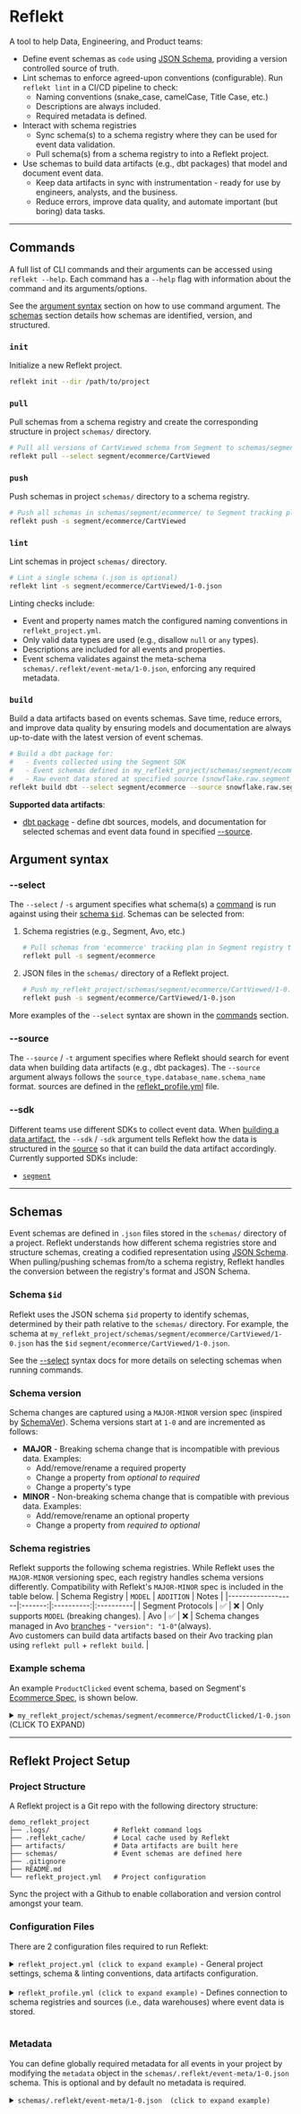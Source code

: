 <!--
SPDX-FileCopyrightText: 2022 Gregory Clunies <greg@reflekt-ci.com>

SPDX-License-Identifier: Apache-2.0
-->

# Reflekt

A tool to help Data, Engineering, and Product teams:
- Define event schemas as `code` using [JSON Schema](https://json-schema.org/), providing a version controlled source of truth.
- Lint schemas to enforce agreed-upon conventions (configurable). Run `reflekt lint` in a CI/CD pipeline to check:
    - Naming conventions (snake_case, camelCase, Title Case, etc.)
    - Descriptions are always included.
    - Required metadata is defined.
- Interact with schema registries
  - Sync schema(s) to a schema registry where they can be used for event data validation.
  - Pull schema(s) from a schema registry to into a Reflekt project.
- Use schemas to build data artifacts (e.g., dbt packages) that model and document event data.
  - Keep data artifacts in sync with instrumentation - ready for use by engineers, analysts, and the business.
  - Reduce errors, improve data quality, and automate important (but boring) data tasks.

---

## Commands
A full list of CLI commands and their arguments can be accessed using `reflekt --help`. Each command has a `--help` flag with information about the command and its arguments/options.

See the [argument syntax](#argument-syntax) section on how to use command argument. The [schemas](artifacts/dbt/reflekt_demo/dbt_project.yml) section details how schemas are identified, version, and structured.

### `init`
Initialize a new Reflekt project.
```bash
reflekt init --dir /path/to/project
```

### `pull`
Pull schemas from a schema registry and create the corresponding structure in project `schemas/` directory.
```bash
# Pull all versions of CartViewed schema from Segment to schemas/segment/ecommerce/CartViewed/
reflekt pull --select segment/ecommerce/CartViewed
```

### `push`
Push schemas in project `schemas/` directory to a schema registry.
```bash
# Push all schemas in schemas/segment/ecommerce/ to Segment tracking plan 'ecommerce'
reflekt push -s segment/ecommerce/CartViewed
```

### `lint`
Lint schemas in project `schemas/` directory.
```bash
# Lint a single schema (.json is optional)
reflekt lint -s segment/ecommerce/CartViewed/1-0.json
```
Linting checks include:
- Event and property names match the configured naming conventions in `reflekt_project.yml`.
- Only valid data types are used (e.g., disallow `null` or `any` types).
- Descriptions are included for all events and properties.
- Event schema validates against the meta-schema `schemas/.reflekt/event-meta/1-0.json`, enforcing any required metadata.

### `build`
Build a data artifacts based on events schemas. Save time, reduce errors, and improve data quality by ensuring models and documentation are always up-to-date with the latest version of event schemas.

```bash
# Build a dbt package for:
#   - Events collected using the Segment SDK
#   - Event schemas defined in my_reflekt_project/schemas/segment/ecommerce/
#   - Raw event data stored at specified source (snowflake.raw.segment_prod)
reflekt build dbt --select segment/ecommerce --source snowflake.raw.segment_prod --sdk segment
```

**Supported data artifacts**:
- [dbt package](https://docs.getdbt.com/docs/build/packages) - define dbt sources, models, and documentation for selected schemas and event data found in specified [--source](#sources).


## Argument syntax

### --select
The `--select` / `-s` argument specifies what schema(s) a [command](#commands) is run against using their [schema `$id`](#schema-id). Schemas can be selected from:
1. Schema registries (e.g., Segment, Avo, etc.)
   ```bash
   # Pull schemas from 'ecommerce' tracking plan in Segment registry to my_reflekt_project/schemas/segment/ecommerce/
   reflekt pull -s segment/ecommerce
   ```

2. JSON files in the `schemas/` directory of a Reflekt project.
   ```bash
   # Push my_reflekt_project/schemas/segment/ecommerce/CartViewed/1-0.json to 'ecommerce' tracking plan in Segment registry
   reflekt push -s segment/ecommerce/CartViewed/1-0.json
   ```

More examples of the `--select` syntax are shown in the [commands](#commands) section.

### --source
The `--source` / `-t` argument specifies where Reflekt should search for event data when building data artifacts (e.g., dbt packages). The `--source` argument always follows the `source_type.database_name.schema_name` format. sources are defined in the [reflekt_profile.yml](#reflekt_profileyml) file.

### --sdk
Different teams use different SDKs to collect event data. When [building a data artifact](#build), the `--sdk` / `-sdk` argument tells Reflekt how the data is structured in the [source](#--source) so that it can build the data artifact accordingly. Currently supported SDKs include:
- [`segment`](https://segment.com/)

---

## Schemas
Event schemas are defined in `.json` files stored in the `schemas/` directory of a project. Reflekt understands how different schema registries store and structure schemas, creating a codified representation using [JSON Schema](https://json-schema.org/). When pulling/pushing schemas from/to a schema registry, Reflekt handles the conversion between the registry's format and JSON Schema.

### Schema `$id`
Reflekt uses the JSON schema `$id` property to identify schemas, determined by their path relative to the `schemas/` directory. For example, the schema at `my_reflekt_project/schemas/segment/ecommerce/CartViewed/1-0.json` has the `$id` `segment/ecommerce/CartViewed/1-0.json`.

See the [--select](#--select) syntax docs for more details on selecting schemas when running commands.

### Schema version
Schema changes are captured using a `MAJOR-MINOR` version spec (inspired by [SchemaVer](https://docs.snowplow.io/docs/pipeline-components-and-applications/iglu/common-architecture/schemaver/)). Schema versions start at `1-0` and are incremented as follows:

- **MAJOR** - Breaking schema change that is incompatible with previous data. Examples:
  - Add/remove/rename a required property
  - Change a property from *optional to required*
  - Change a property's type
- **MINOR** - Non-breaking schema change that is compatible with previous data. Examples:
  - Add/remove/rename an optional property
  - Change a property from *required to optional*

### Schema registries
Reflekt supports the following schema registries. While Reflekt uses the `MAJOR-MINOR` versioning spec, each registry handles schema versions differently. Compatibility with Reflekt's `MAJOR-MINOR` spec is included in the table below.
| Schema Registry   | `MODEL` | `ADDITION` | Notes     |
|-------------------|:-------:|:----------:|:----------|
| Segment Protocols |    ✅    |      ❌    | Only supports `MODEL` (breaking changes).
| Avo               |    ✅    |      ❌    | Schema changes managed in Avo [branches](https://www.avo.app/docs/workspace/branches) - `"version": "1-0"`(always).<br> Avo customers can build data artifacts based on their Avo tracking plan using `reflekt pull` + `reflekt build`. |

### Example schema
An example `ProductClicked` event schema, based on Segment's [Ecommerce Spec](https://segment.com/docs/connections/spec/ecommerce/v2/#product-clicked), is shown below.

<details>
<summary><code>my_reflekt_project/schemas/segment/ecommerce/ProductClicked/1-0.json</code> (CLICK TO EXPAND) </summary>
<br>

```json
{
  "$id": "segment/ecommerce/ProductClicked/1-0.json",
  "$schema": "http://json-schema.org/draft-07/schema#",
  "self": {
      "vendor": "com.company_name",
      "name": "ProductClicked",
      "format": "jsonschema",
      "version": "1-0"
  },
  "metadata": {
      "code_owner": "engineering/ecommerce-squad",
      "product_owner": "product_manager_name@company_name.com",
  },
  "type": "object",
  "properties": {
      "product_id": {
          "type": "string",
          "description": "Database id of the product being viewed"
      },
      "sku": {
          "type": "string",
          "description": "Sku of the product being viewed"
      },
      "category": {
          "type": "string",
          "description": "Category of the product being viewed"
      },
      "name": {
          "type": "string",
          "description": "Name of the product being viewed"
      },
      "brand": {
          "type": "string",
          "description": "Brand of the product being viewed"
      },
      "variant": {
          "type": "string",
          "description": "Variant of the product being viewed"
      },
      "price": {
          "type": "number",
          "description": "Price of the product ($) being viewed"
      },
      "quantity": {
          "type": "integer",
          "description": "Quantity of the product being viewed"
      },
      "coupon": {
          "type": "string",
          "description": "Coupon code associated with a product (for example, MAY_DEALS_3)"
      },
      "position": {
          "type": "integer",
          "description": "Position in the product list (ex. 3)"
      },
      "url": {
          "type": "string",
          "description": "URL of the product being viewed"
      },
      "image_url": {
          "type": "string",
          "description": "URL of the product image being viewed"
      },
  },
  "required": [],
  "additionalProperties": false,
  "metrics": {
      "dimensions": [],
      "measures": []
  }
}
```

</details>

---

## Reflekt Project Setup

### Project Structure
A Reflekt project is a Git repo with the following directory structure:
```
demo_reflekt_project
├── .logs/                # Reflekt command logs
├── .reflekt_cache/       # Local cache used by Reflekt
├── artifacts/            # Data artifacts are built here
├── schemas/              # Event schemas are defined here
├── .gitignore
├── README.md
└── reflekt_project.yml   # Project configuration
```
Sync the project with a Github to enable collaboration and version control amongst your team.

### Configuration Files
There are 2 configuration files required to run Reflekt:

<details>
<summary><code>reflekt_project.yml (click to expand example)</code> - General project settings, schema & linting conventions, data artifacts configuration. </summary>
<br>

```yaml
# Example reflekt_project.yml
# GENERAL CONFIG ----------------------------------------------------------------------
version: 1.0

name: reflekt_demo               # Project name
vendor: com.company_name         # Default vendor for schemas in reflekt project
default_profile: dev_reflekt     # Default profile to use from reflekt_profiles.yml
# profiles_path: optional/path/to/reflekt_profiles.yml  # Optional, defaults to ~/.reflekt/reflekt_profiles.yml

# SCHEMAS CONFIG ----------------------------------------------------------------------
schemas:                        # Define schema conventions
  conventions:
    event:
      casing: title             # title | snake | camel | any
      capitalize_camel: true    # Only used if 'casing: camel'
      numbers: false            # Allow numbers in event names
      reserved: []              # Reserved event names
    property:
      casing: snake             # title | snake | camel | any
      capitalize_camel: true    # Only used if 'casing: camel'
      numbers: false            # Allow numbers in property names
      reserved: []              # Reserved property names
    data_types: [               # Allowed data types
        string, integer, number, boolean, object, array, any, 'null'
    ]

# REGISTRY CONFIG ---------------------------------------------------------------------
registry:                       # Additional config for schema registry if needed
  avo:                          # Avo specific config
    branches:                   # Provide ID for Avo branches for `reflekt pull` to work
      staging: AbC12dEfG        # Safe to version control (See Avo docs to find branch ID: https://bit.ly/avo-docs-branch-id)
      main: main                # 'main' always refers to the main branch

# ARTIFACTS CONFIG -----------------------------------------------------------------------
artifacts:                      # Configure how data artifacts are built
  dbt:                          # dbt package config
    sources:
      prefix: __src_            # Source files start with this prefix
    models:
      prefix: stg_              # Model files start with this prefix
    docs:
      prefix: _stg_             # Docs files start with this prefix
      in_folder: false          # Docs files in separate folder?
      tests:                    # Add generic dbt tests for columns found in schemas
        id: [unique, not_null]

```

</details>
<br>

<details>
<summary><code>reflekt_profile.yml (click to expand example)</code> - Defines connection to schema registries and sources (i.e., data warehouses) where event data is stored. </summary>
<br>

```yaml
# Example reflekt_profiles.yml
version: 1.0

dev_reflekt:                                              # Profile name (multiple profiles can be defined)
  registry:                                               # Define connections to schema registries (multiple allowed)
    - type: segment
      api_token: segment_api_token                        # https://docs.segmentapis.com/tag/Getting-Started#section/Get-an-API-token
    - type: avo
      workspace_id: avo_workspace_id                      # https://www.avo.app/docs/public-api/export-tracking-plan#endpoint
      service_account_name: avo_service_account_name      # https://www.avo.app/docs/public-api/authentication#creating-service-accounts
      service_account_secret: avo_service_account_secret

  source:                                                 # Define connections to data warehouses where event data is stored (multiple TYPES allowed. Cannot have sources of the same TYPE)
    - type: snowflake                                     # Snowflake DWH. Credentials follow.
      account: abc12345
      database: raw
      warehouse: transforming
      role: transformer
      user: reflekt_user
      password: reflekt_user_password

    - type: redshift                                      # Redshift DWH. Credentials follow.
      host: example-redshift-cluster-1.abc123.us-west-1.redshift.amazonaws.com
      database: analytics
      port: 5439
      user: reflekt_user
      password: reflekt_user_password

```

</details>
<br>

### Metadata
You can define globally required metadata for all events in your project by modifying the `metadata` object in the `schemas/.reflekt/event-meta/1-0.json` schema. This is optional and by default no metadata is required.

<details>
<summary><code>schemas/.reflekt/event-meta/1-0.json  (click to expand example)</code></summary>
<br>

```json
{
    "$schema": "http://json-schema.org/draft-07/schema#",
    "$id": ".reflekt/event-meta/1-0.json",
    "description": "Meta-schema for all Reflekt events",
    "self": {
        "vendor": "reflekt",
        "name": "meta",
        "format": "jsonschema",
        "version": "1-0"
    },
    "type": "object",
    "allOf": [
        {
            "$ref": "http://json-schema.org/draft-07/schema#"
        },
        {
            "properties": {
                "self": {
                    "type": "object",
                    "properties": {
                        "vendor": {
                            "type": "string",
                            "description": "The company, application, team, or system that authored the schema (e.g., com.company, com.company.android, com.company.marketing)"
                        },
                        "name": {
                            "type": "string",
                            "description": "The schema name. Describes what the schema is meant to capture (e.g., pageViewed, clickedLink)"
                        },
                        "format": {
                            "type": "string",
                            "description": "The format of the schema",
                            "const": "jsonschema"
                        },
                        "version": {
                            "type": "string",
                            "description": "The schema version, in MODEL-ADDITION format (e.g., 1-0, 1-1, 2-3, etc.)",
                            "pattern": "^[1-9][0-9]*-(0|[1-9][0-9]*)$"
                        }
                    },
                    "required": ["vendor", "name", "format", "version"],
                    "additionalProperties": false
                },
                "metadata": {  // EXAMPLE: Defining required metadata ( code_owner, product_owner, stakeholders)
                    "type": "object",
                    "description": "Required metadata for all event schemas",
                    "properties": {
                        "code_owner": {
                            "type": "string"
                        },
                        "product_owner": {
                            "type": "string"
                        },
                        "stakeholders": {
                            "type": "array",
                            "items": {"type": "string"}
                        },
                    },
                    "required": ["code_owner", "product_owner"],
                    "additionalProperties": false
                },
                "properties": {},
                "tests": {},
                "metrics": {
                    "type": "object",
                    "properties": {
                        "dimensions": {
                            "type": "array",
                            "description": "Schema properties to be used as dimensions",
                            "items": {"type": "string"}
                        },
                        "measures": {
                            "type": "array",
                            "description": "Schema properties to be used as measures",
                            "items": { "type": "string"}
                        }
                    },
                    "required": ["dimensions", "measures"],
                    "additionalProperties": false
                }
            },
            "required": ["self", "metadata", "properties"]
        }
    ]
}

```

</details>


